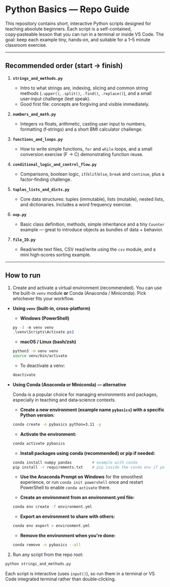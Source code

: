 # Python Basics — Repo Guide

This repository contains short, interactive Python scripts designed for teaching absolute beginners. Each script is a self-contained, copy‑pasteable lesson that you can run in a terminal or inside VS Code. The goal: keep each example tiny, hands‑on, and suitable for a 1–5 minute classroom exercise.

---

## Recommended order (start → finish)

1. **`strings_and_methods.py`**

   * Intro to what strings are, indexing, slicing and common string methods (`.upper()`, `.split()`, `.find()`, `.replace()`), and a small user‑input challenge (leet speak).
   * Good first file: concepts are forgiving and visible immediately.

2. **`numbers_and_math.py`**

   * Integers vs floats, arithmetic, casting user input to numbers, formatting (f‑strings) and a short BMI calculator challenge.

3. **`functions_and_loops.py`**

   * How to write simple functions, `for` and `while` loops, and a small conversion exercise (F → C) demonstrating function reuse.

4. **`conditional_logic_and_control_flow.py`**

   * Comparisons, boolean logic, `if`/`elif`/`else`, `break` and `continue`, plus a factor‑finding challenge.

5. **`tuples_lists_and_dicts.py`**

   * Core data structures: tuples (immutable), lists (mutable), nested lists, and dictionaries. Includes a word frequency exercise.

6. **`oop.py`**

   * Basic class definition, methods, simple inheritance and a tiny `Counter` example — great to introduce objects as bundles of data + behavior.

7. **`file_IO.py`**

   * Read/write text files, CSV read/write using the `csv` module, and a mini high‑scores sorting example.

---



## How to run

1. Create and activate a virtual environment (recommended). You can use the built-in `venv` module **or** Conda (Anaconda / Miniconda). Pick whichever fits your workflow.

* **Using `venv` (built-in, cross-platform)**

  * **Windows (PowerShell)**

  ```powershell
  py -3 -m venv venv
  .\venv\Scripts\Activate.ps1
  ```

  * **macOS / Linux (bash/zsh)**

  ```bash
  python3 -m venv venv
  source venv/bin/activate
  ```

  * To deactivate a venv:

  ```bash
  deactivate
  ```

* **Using Conda (Anaconda or Miniconda) — alternative**

  Conda is a popular choice for managing environments and packages, especially in teaching and data‑science contexts.

  * **Create a new environment (example name `pybasics`) with a specific Python version:**

  ```bash
  conda create -n pybasics python=3.11 -y
  ```

  * **Activate the environment:**

  ```bash
  conda activate pybasics
  ```

  * **Install packages using conda (recommended) or pip if needed:**

  ```bash
  conda install numpy pandas         # example with conda
  pip install -r requirements.txt    # pip inside the conda env if you need packages from PyPI
  ```

  * **Use the Anaconda Prompt on Windows** for the smoothest experience, or run `conda init powershell` once and restart PowerShell to enable `conda activate` there.

  * **Create an environment from an environment.yml file:**

  ```bash
  conda env create -f environment.yml
  ```

  * **Export an environment to share with others:**

  ```bash
  conda env export > environment.yml
  ```

  * **Remove the environment when you're done:**

  ```bash
  conda remove -n pybasics --all
  ```

2. Run any script from the repo root:

```bash
python strings_and_methods.py
```

Each script is interactive (uses `input()`), so run them in a terminal or VS Code integrated terminal rather than double‑clicking.

